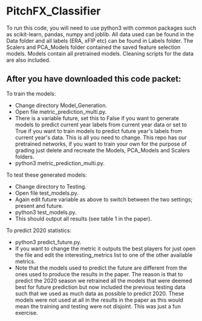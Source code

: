 # PitchFX_Classifier

To run this code, you will need to use python3 with common packages such as scikit-learn, pandas, numpy and joblib.
All data used can be found in the Data folder and all labels (ERA, xFIP etc) can be found in Labels folder.
The Scalers and PCA_Models folder contained the saved feature selection models.
Models contain all pretrained models.
Cleaning scripts for the data are also included.

After you have downloaded this code packet:
---------------------

To train the models: 
- Change directory Model_Generation.
- Open file metric_prediction_multi.py.
- There is a variable future, set this to False if you want to generate models to predict current year labels from current year data or set to True if you want to train models to predict future year's labels from current year's data. This is all you need to change. This repo has our pretrained networks, if you want to train your own for the purpose of grading just delete and recreate the Models, PCA_Models and Scalers folders.
- python3 metric_prediction_multi.py.


To test these generated models: 
- Change directory to Testing.
- Open file test_models.py.
- Again edit future variable as above to switch between the two settings; present and future.
- python3 test_models.py.
- This should output all results (see table 1 in the paper).

To predict 2020 statistics:
- python3 predict_future.py.
- If you want to change the metric it outputs the best players for just open the file and edit the interesting_metrics list to one of the other available metrics.
- Note that the models used to predict the future are different from the ones used to produce the results in the paper. The reason is that to predict the 2020 season we retrained all the models that were deemed best for future prediction but now included the previous testing data such that we used as much data as possible to predict 2020. These models were not used at all in the results in the paper as this would mean the training and testing were not disjoint. This was just a fun exercise.



